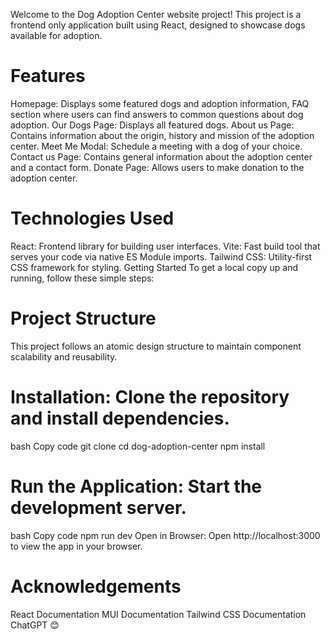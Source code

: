 Welcome to the Dog Adoption Center website project! This project is a frontend only application built using React, designed to showcase dogs available for adoption.

# Features

Homepage: Displays some featured dogs and adoption information, FAQ section where users can find answers to common questions about dog adoption.
Our Dogs Page: Displays all featured dogs.
About us Page: Contains information about the origin, history and mission of the adoption center.
Meet Me Modal: Schedule a meeting with a dog of your choice.
Contact us Page: Contains general information about the adoption center and a contact form.
Donate Page: Allows users to make donation to the adoption center.

# Technologies Used

React: Frontend library for building user interfaces.
Vite: Fast build tool that serves your code via native ES Module imports.
Tailwind CSS: Utility-first CSS framework for styling.
Getting Started
To get a local copy up and running, follow these simple steps:

# Project Structure

This project follows an atomic design structure to maintain component scalability and reusability.

# Installation: Clone the repository and install dependencies.

bash
Copy code
git clone <repository-url>
cd dog-adoption-center
npm install

# Run the Application: Start the development server.

bash
Copy code
npm run dev
Open in Browser: Open http://localhost:3000 to view the app in your browser.

# Acknowledgements

React Documentation
MUI Documentation
Tailwind CSS Documentation
ChatGPT 😊
